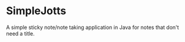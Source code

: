 # SimpleJotts
A simple sticky note/note taking application in Java for notes that don't need a title.
